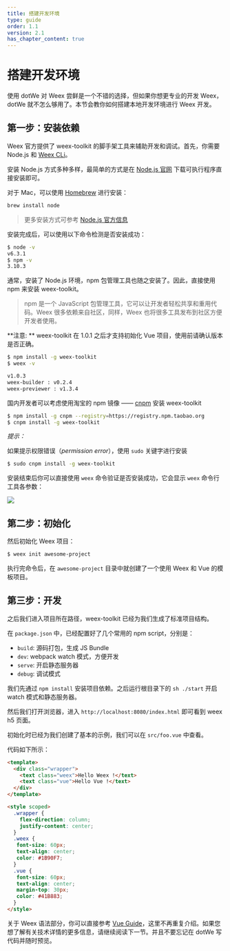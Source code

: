 ```yaml
---
title: 搭建开发环境 
type: guide
order: 1.1
version: 2.1
has_chapter_content: true
---
```


# 搭建开发环境

使用 dotWe 对 Weex 尝鲜是一个不错的选择，但如果你想更专业的开发 Weex， dotWe 就不怎么够用了。本节会教你如何搭建本地开发环境进行 Weex 开发。

## 第一步：安装依赖

Weex 官方提供了 weex-toolkit 的脚手架工具来辅助开发和调试。首先，你需要 Node.js 和 [Weex CLi](https://github.com/weexteam/weex-toolkit)。

安装 Node.js 方式多种多样，最简单的方式是在 [Node.js 官网](https://nodejs.org/en/) 下载可执行程序直接安装即可。

对于 Mac，可以使用 [Homebrew](http://brew.sh/) 进行安装：

```bash
brew install node
```

> 更多安装方式可参考 [Node.js 官方信息](https://nodejs.org/en/download/)

安装完成后，可以使用以下命令检测是否安装成功：

```bash
$ node -v
v6.3.1
$ npm -v
3.10.3
```

通常，安装了 Node.js 环境，npm 包管理工具也随之安装了。因此，直接使用 npm 来安装 weex-toolkit。

> npm 是一个 JavaScript 包管理工具，它可以让开发者轻松共享和重用代码。Weex 很多依赖来自社区，同样，Weex 也将很多工具发布到社区方便开发者使用。

**注意: ** weex-toolkit 在 1.0.1 之后才支持初始化 Vue 项目，使用前请确认版本是否正确。

```bash
$ npm install -g weex-toolkit
$ weex -v

v1.0.3
weex-builder : v0.2.4
weex-previewer : v1.3.4
```


国内开发者可以考虑使用淘宝的 npm 镜像 —— [cnpm](https://npm.taobao.org/) 安装 weex-toolkit


```bash
$ npm install -g cnpm --registry=https://registry.npm.taobao.org
$ cnpm install -g weex-toolkit
```

*提示：*

如果提示权限错误（*permission error*），使用 `sudo` 关键字进行安装

```bash
$ sudo cnpm install -g weex-toolkit
```

安装结束后你可以直接使用 `weex` 命令验证是否安装成功，它会显示 `weex` 命令行工具各参数：

![](https://img.alicdn.com/tfs/TB1NBhdQXXXXXXzXFXXXXXXXXXX-712-343.png)

## 第二步：初始化

然后初始化 Weex 项目：

```bash
$ weex init awesome-project
```

执行完命令后，在 `awesome-project` 目录中就创建了一个使用 Weex 和 Vue 的模板项目。

## 第三步：开发

之后我们进入项目所在路径，weex-toolkit 已经为我们生成了标准项目结构。

在 `package.json` 中，已经配置好了几个常用的 npm script，分别是：

- `build`: 源码打包，生成 JS Bundle
- `dev`: webpack watch 模式，方便开发
- `serve`: 开启静态服务器
- `debug`: 调试模式

我们先通过 `npm install` 安装项目依赖。之后运行根目录下的 `sh ./start` 开启  watch 模式和静态服务器。

然后我们打开浏览器，进入 `http://localhost:8080/index.html` 即可看到 weex h5 页面。 

初始化时已经为我们创建了基本的示例，我们可以在 `src/foo.vue` 中查看。

代码如下所示：

```html
<template>
  <div class="wrapper">
    <text class="weex">Hello Weex !</text>
    <text class="vue">Hello Vue !</text>
  </div>
</template>

<style scoped>
  .wrapper {
    flex-direction: column;
    justify-content: center;
  }
  .weex {
   font-size: 60px;
   text-align: center;
   color: #1B90F7;
  }
  .vue {
   font-size: 60px;
   text-align: center;
   margin-top: 30px;
   color: #41B883;
  }
</style>
```

关于 Weex 语法部分，你可以直接参考 [Vue Guide](https://vuejs.org/v2/guide/)，这里不再重复介绍。如果您想了解有关技术详情的更多信息，请继续阅读下一节。并且不要忘记在 dotWe 写代码并随时预览。

